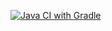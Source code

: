 [![Java CI with Gradle](https://github.com/ewan132/hwQAAutoTest3/actions/workflows/gradle.yml/badge.svg)](https://github.com/ewan132/hwQAAutoTest3/actions/workflows/gradle.yml)
